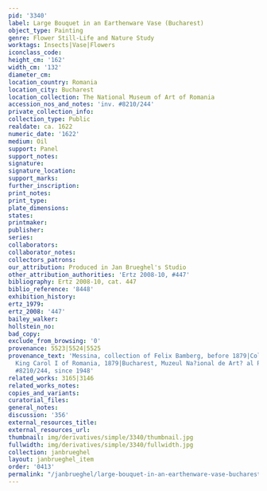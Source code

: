 ```yaml
---
pid: '3340'
label: Large Bouquet in an Earthenware Vase (Bucharest)
object_type: Painting
genre: Flower Still-Life and Nature Study
worktags: Insects|Vase|Flowers
iconclass_code:
height_cm: '162'
width_cm: '132'
diameter_cm:
location_country: Romania
location_city: Bucharest
location_collection: The National Museum of Art of Romania
accession_nos_and_notes: 'inv. #8210/244'
private_collection_info:
collection_type: Public
realdate: ca. 1622
numeric_date: '1622'
medium: Oil
support: Panel
support_notes:
signature:
signature_location:
support_marks:
further_inscription:
print_notes:
print_type:
plate_dimensions:
states:
printmaker:
publisher:
series:
collaborators:
collaborator_notes:
collectors_patrons:
our_attribution: Produced in Jan Brueghel's Studio
other_attribution_authorities: 'Ertz 2008-10, #447'
bibliography: Ertz 2008-10, cat. 447
biblio_reference: '8448'
exhibition_history:
ertz_1979:
ertz_2008: '447'
bailey_walker:
hollstein_no:
bad_copy:
exclude_from_browsing: '0'
provenance: 5523|5524|5525
provenance_text: 'Messina, collection of Felix Bamberg, before 1879|Collection of
  King Carol I of Romania, 1879|Bucharest, Muzeul Na?ional de Art? al României, inv.
  #8210/244, since 1948'
related_works: 3165|3146
related_works_notes:
copies_and_variants:
curatorial_files:
general_notes:
discussion: '356'
external_resources_title:
external_resources_url:
thumbnail: img/derivatives/simple/3340/thumbnail.jpg
fullwidth: img/derivatives/simple/3340/fullwidth.jpg
collection: janbrueghel
layout: janbrueghel_item
order: '0413'
permalink: "/janbrueghel/large-bouquet-in-an-earthenware-vase-bucharest"
---
```

